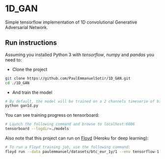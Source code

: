 # 1D_GAN
Simple tensorflow implementation of 1D convolutional Generative Adversarial Network.

## Run instructions
Assuming you installed Python 3 with *tensorflow*, *numpy* and *pandas* you need to:  

- Clone the project
```bash
git clone https://github.com/PaulEmmanuelSotir/1D_GAN.git
cd ./1D_GAN
```

- And train the model
```bash
# By default, the model will be trained on a 2 channels timeserie of bitcoin to eur exchange rate and volumes (csv file in *./data* directory)
python gan1d.py
```   

You can see training progress on tensorboard:
```bash
# Launch the following command and browse to localhost:6006
tensorboard --logdir=./models
```

Also note that this project can run on [Floyd](https://www.floydhub.com/) (Heroku for deep learning):
```bash
# To run a Floyd training job, use the following command:
floyd run --data paulemmanuel/datasets/btc_eur_1y/1 --env tensorflow-1.2 --tensorboard --gpu "python gan1d.py --floyd-job"
```
